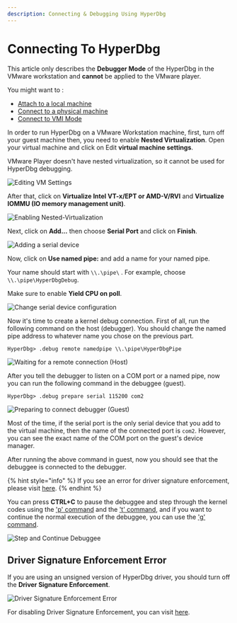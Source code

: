 ```yaml
---
description: Connecting & Debugging Using HyperDbg
---
```


# Connecting To HyperDbg

This article only describes the **Debugger Mode** of the HyperDbg in the VMware workstation and **cannot** be applied to the VMware player.

You might want to :

* [Attach to a local machine](https://docs.hyperdbg.org/getting-started/attach-to-hyperdbg/attach-to-local-machine)
* [Connect to a physical machine](https://docs.hyperdbg.org/getting-started/attach-to-hyperdbg/debug#physical-machine)
* [Connect to VMI Mode](https://docs.hyperdbg.org/getting-started/attach-to-hyperdbg/debug#connect-to-debuggee-vmi-mode)

In order to run HyperDbg on a VMware Workstation machine, first, turn off your guest machine then, you need to enable **Nested Virtualization**. Open your virtual machine and click on Edit **virtual machine settings**.

VMware Player doesn't have nested virtualization, so it cannot be used for HyperDbg debugging.

![Editing VM Settings](../../../.gitbook/assets/vmware-debug1.png)

After that, click on **Virtualize Intel VT-x/EPT or AMD-V/RVI** and **Virtualize IOMMU (IO memory management unit)**.

![Enabling Nested-Virtualization](../../../.gitbook/assets/vmware-debug2.png)

Next, click on **Add...** then choose **Serial Port** and click on **Finish**.

![Adding a serial device](../../../.gitbook/assets/vmware-debug3.png)

Now, click on **Use named pipe:** and add a name for your named pipe.

Your name should start with `\\.\pipe\` . For example, choose `\\.\pipe\HyperDbgDebug`.

Make sure to enable **Yield CPU on poll**.

![Change serial device configuration](../../../.gitbook/assets/vmware-debug4.png)

Now it's time to create a kernel debug connection. First of all, run the following command on the host (debugger). You should change the named pipe address to whatever name you chose on the previous part.

```
HyperDbg> .debug remote namedpipe \\.\pipe\HyperDbgPipe
```

![Waiting for a remote connection (Host)](../../../.gitbook/assets/wait-on-namedpipe.png)

After you tell the debugger to listen on a COM port or a named pipe, now you can run the following command in the debuggee (guest).

```
HyperDbg> .debug prepare serial 115200 com2
```

![Preparing to connect debugger (Guest)](../../../.gitbook/assets/prepare-to-connect-to-debugger.png)

Most of the time, if the serial port is the only serial device that you add to the virtual machine, then the name of the connected port is `com2`. However, you can see the exact name of the COM port on the guest's device manager.

After running the above command in guest, now you should see that the debuggee is connected to the debugger.

{% hint style="info" %}
If you see an error for driver signature enforcement, please visit [here](https://docs.hyperdbg.org/using-hyperdbg/examples/connecting-to-hyperdbg#driver-signature-enforcement-error).
{% endhint %}

You can press **CTRL+C** to pause the debuggee and step through the kernel codes using the ['p' command](https://docs.hyperdbg.org/commands/debugging-commands/p) and the ['t' command](https://docs.hyperdbg.org/commands/debugging-commands/t), and if you want to continue the normal execution of the debuggee, you can use the ['g' command](https://docs.hyperdbg.org/commands/debugging-commands/g).

![Step and Continue Debuggee](../../../.gitbook/assets/connected-to-debuggee.png)

## Driver Signature Enforcement Error

If you are using an unsigned version of HyperDbg driver, you should turn off the **Driver Signature Enforcement**.

![Driver Signature Enforcement Error](../../../.gitbook/assets/driver-signature-enforcement-error.png)

For disabling Driver Signature Enforcement, you can visit [here](https://docs.hyperdbg.org/getting-started/build-and-install#disable-driver-signature-enforcement).
